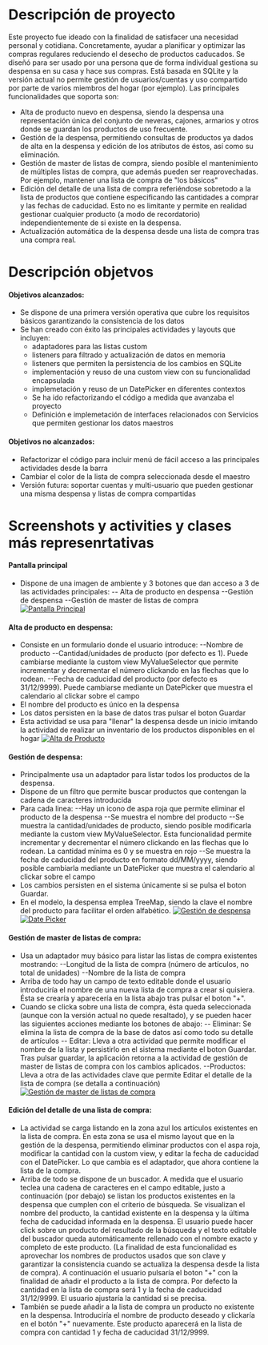 # Descripción de proyecto
Este proyecto fue ideado con la finalidad de satisfacer una necesidad personal y cotidiana. Concretamente, ayudar a planificar y optimizar las compras regulares reduciendo el desecho de productos caducados. Se diseñó para ser usado por una persona que de forma individual gestiona su despensa en su casa y hace sus compras. Está basada en SQLite y la versión actual no permite gestión de usuarios/cuentas y uso compartido por parte de varios miembros del hogar (por ejemplo).
Las principales funcionalidades que soporta son:
  - Alta de producto nuevo en despensa, siendo la despensa una representación única del conjunto de neveras, cajones, armarios y otros donde se guardan los productos de uso frecuente. 
  - Gestión de la despensa, permitiendo consultas de productos ya dados de alta en la despensa y edición de los atributos de éstos, así como su eliminación.
  - Gestión de master de listas de compra, siendo posible el mantenimiento de múltiples listas de compra, que además pueden ser reaprovechadas. Por ejemplo, mantener una lista de compra de "los básicos" 
  - Edición del detalle de una lista de compra referiéndose sobretodo a la lista de productos que contiene especificando las cantidades a comprar y las fechas de caducidad. Esto no es limitante y permite en realidad gestionar cualquier producto (a modo de recordatorio) independientemente de si existe en la despensa.
  - Actualización automática de la despensa desde una lista de compra tras una compra real.
  
# Descripción objetvos
#### Objetivos alcanzados:
  - Se dispone de una primera versión operativa que cubre los requisitos básicos garantizando la consistencia de los datos
  - Se han creado con éxito las principales actividades y layouts que incluyen:
    - adaptadores para las listas custom
    - listeners para filtrado y actualización de datos en memoria
    - listeners que permiten la persistencia de los cambios en SQLite
    - implementación y reuso de una custom view con su funcionalidad encapsulada
    - implemetación y reuso de un DatePicker en diferentes contextos
    - Se ha ido refactorizando el código a medida que avanzaba el proyecto
    - Definición e implemetación de interfaces relacionados con Servicios que permiten gestionar los datos maestros

#### Objetivos no alcanzados:
  - Refactorizar el código para incluir menú de fácil acceso a las principales actividades desde la barra
  - Cambiar el color de la lista de compra seleccionada desde el maestro
  - Versión futura: soportar cuentas y multi-usuario que pueden gestionar una misma despensa y listas de compra compartidas
  
# Screenshots y activities y clases más represenrtativas
#### Pantalla principal
  - Dispone de una imagen de ambiente y 3 botones que dan acceso a 3 de las actividades principales:
  -- Alta de producto en despensa
  --Gestión de despensa
  --Gestión de master de listas de compra
[![Pantalla Principal](https://github.com/plamena29/aprendiendoandroid/blob/master/despensainteligente/doc/pantallaprincipal.PNG)](https://github.com/plamena29/aprendiendoandroid/blob/master/despensainteligente/doc/pantallaprincipal.PNG)

#### Alta de producto en despensa:
  - Consiste en un formulario donde el usuario introduce:
  --Nombre de producto
  --Cantidad/unidades de producto (por defecto es 1). Puede cambiarse mediante la custom view MyValueSelector que permite incrementar y decrementar el número clickando en las flechas que lo rodean.
  --Fecha de caducidad del producto (por defecto es 31/12/9999). Puede cambiarse mediante un DatePicker que muestra el calendario al clickar sobre el campo
  - El nombre del producto es único en la despensa
  - Los datos persisten en la base de datos tras pulsar el boton Guardar
  - Esta actividad se usa para "llenar" la despensa desde un inicio imitando la actividad de realizar un inventario de los productos disponibles en el hogar
[![Alta de Producto](https://github.com/plamena29/aprendiendoandroid/blob/master/despensainteligente/doc/altadeproducto.PNG)](https://github.com/plamena29/aprendiendoandroid/blob/master/despensainteligente/doc/altadeproducto.PNG)

#### Gestión de despensa:
  - Principalmente usa un adaptador para listar todos los productos de la despensa.
  - Dispone de un filtro que permite buscar productos que contengan la cadena de caracteres introducida
  - Para cada linea:
  --Hay un icono de aspa roja que permite eliminar el producto de la despensa
  --Se muestra el nombre del producto
  --Se muestra la cantidad/unidades de producto, siendo posible modificarla mediante la custom view MyValueSelector. Esta funcionalidad permite incrementar y decrementar el número clickando en las flechas que lo rodean. La cantidad mínima es 0 y se muestra en rojo
  --Se muestra la fecha de caducidad del producto en formato dd/MM/yyyy, siendo posible cambiarla mediante un DatePicker que muestra el calendario al clickar sobre el campo
  - Los cambios persisten en el sistema únicamente si se pulsa el boton Guardar.
  - En el modelo, la despensa emplea TreeMap, siendo la clave el nombre del producto para facilitar el orden alfabético.
[![Gestión de despensa](https://github.com/plamena29/aprendiendoandroid/blob/master/despensainteligente/doc/gestordespensa.PNG)](https://github.com/plamena29/aprendiendoandroid/blob/master/despensainteligente/doc/gestordespensa.PNG)
[![Date Picker](https://github.com/plamena29/aprendiendoandroid/blob/master/despensainteligente/doc/datepicker.PNG)](https://github.com/plamena29/aprendiendoandroid/blob/master/despensainteligente/doc/datepicker.PNG)

#### Gestión de master de listas de compra:
  - Usa un adaptador muy básico para listar las listas de compra existentes mostrando:
  --Longitud de la lista de compra (número de artículos, no total de unidades)
  --Nombre de la lista de compra
  - Arriba de todo hay un campo de texto editable donde el usuario introduciría el nombre de una nueva lista de compra a crear si quisiera. Ésta se crearía y aparecería en la lista abajo tras pulsar el boton "+".
  - Cuando se clicka sobre una lista de compra, ésta queda seleccionada (aunque con la versión actual no quede resaltado), y se pueden hacer las siguientes acciones mediante los botones de abajo:
  -- Eliminar: Se elimina la lista de compra de la base de datos así como todo su detalle de artículos
 -- Editar: Lleva a otra actividad que permite modificar el nombre de la lista y persistirlo en el sistema mediante el boton Guardar. Tras pulsar guardar, la aplicación retorna a la actividad de gestión de master de listas de compra con los cambios aplicados.
  --Productos: Lleva a otra de las actividades clave que permite Editar el detalle de la lista de compra (se detalla a continuación)
[![Gestión de master de listas de compra](https://github.com/plamena29/aprendiendoandroid/blob/master/despensainteligente/doc/masterdelistasdecompra.PNG)](https://github.com/plamena29/aprendiendoandroid/blob/master/despensainteligente/doc/masterdelistasdecompra.PNG)

#### Edición del detalle de una lista de compra:
  - La actividad se carga listando en la zona azul los artículos existentes en la lista de compra. En esta zona se usa el mismo layout que en la gestión de la despensa, permitiendo eliminar productos con el aspa roja, modificar la cantidad con la custom view, y editar la fecha de caducidad con el DatePicker. Lo que cambia es el adaptador, que ahora contiene la lista de la compra.
  - Arriba de todo se dispone de un buscador. A medida que el usuario teclea una cadena de caracteres en el campo editable, justo a continuación (por debajo) se listan los productos existentes en la despensa que cumplen con el criterio de búsqueda. Se visualizan el nombre del producto, la cantidad existente en la despensa y la última fecha de caducidad informada en la despensa. El usuario puede hacer click sobre un producto del resultado de la búsqueda y el texto editable del buscador queda automáticamente rellenado con el nombre exacto y completo de este producto. (La finalidad de esta funcionalidad es aprovechar los nombres de productos usados que son clave y garantizar la consistencia cuando se actualiza la despensa desde la lista de compra). A continuación el usuario pulsaría el boton "+" con la finalidad de añadir el producto a la lista de compra. Por defecto la cantidad en la lista de compra será 1 y la fecha de caducidad 31/12/9999. El usuario ajustaría la cantidad si se precisa.
  - También se puede añadir a la lista de compra un producto no existente en la despensa. Introduciría el nombre de producto deseado y clickaría en el botón "+" nuevamente. Este producto aparecerá en la lista de compra con cantidad 1 y fecha de caducidad 31/12/9999.

